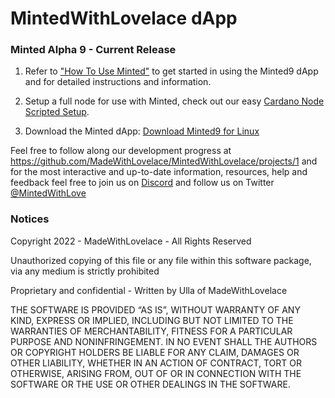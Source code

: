 # MintedWithLovelace dApp 

### Minted Alpha 9 - Current Release
1. Refer to ["How To Use Minted"](https://github.com/MadeWithLovelace/MintedWithLovelace/blob/main/dapp/How-To-Use-Minted.md) to get started in using the Minted9 dApp and for detailed instructions and information.

2. Setup a full node for use with Minted, check out our easy [Cardano Node Scripted Setup](https://github.com/MadeWithLovelace/MintedWithLovelace/tree/main/dapp/resources/helpers).

3. Download the Minted dApp: [Download Minted9 for Linux](https://github.com/MadeWithLovelace/MintedWithLovelace/raw/main/dapp/releases/Minted9.tar.gz)

Feel free to follow along our development progress at https://github.com/MadeWithLovelace/MintedWithLovelace/projects/1 and for the most interactive and up-to-date information, resources, help and feedback feel free to join us on [Discord](https://discord.gg/HzKvRWPqy5) and follow us on Twitter [@MintedWithLove](https://twitter.com/MintedWithLove)


### Notices
Copyright 2022 - MadeWithLovelace - All Rights Reserved

Unauthorized copying of this file or any file within this software package, via any medium is strictly prohibited

Proprietary and confidential - Written by Ulla of MadeWithLovelace

THE SOFTWARE IS PROVIDED “AS IS”, WITHOUT WARRANTY OF ANY KIND, EXPRESS OR IMPLIED, INCLUDING BUT NOT LIMITED TO THE WARRANTIES OF MERCHANTABILITY, FITNESS FOR A PARTICULAR PURPOSE AND NONINFRINGEMENT. IN NO EVENT SHALL THE AUTHORS OR COPYRIGHT HOLDERS BE LIABLE FOR ANY CLAIM, DAMAGES OR OTHER LIABILITY, WHETHER IN AN ACTION OF CONTRACT, TORT OR OTHERWISE, ARISING FROM, OUT OF OR IN CONNECTION WITH THE SOFTWARE OR THE USE OR OTHER DEALINGS IN THE SOFTWARE.
